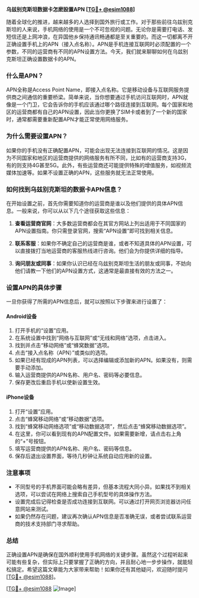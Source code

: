 **乌兹别克斯坦数据卡怎麽設置APN [[TG💪+ @esim1088](https://t.me/s/esim1088)]**

随着全球化的推进，越来越多的人选择到国外旅行或工作。对于那些前往乌兹别克斯坦的人来说，手机网络的使用是一个不可忽视的问题。无论你是需要打电话、发短信还是上网冲浪，在异国他乡保持通讯畅通都是至关重要的。而这一切都离不开正确设置手机上的APN（接入点名称）。APN是手机连接互联网时必须配置的一个参数，不同的运营商有不同的APN设置方法。今天，我们就来聊聊如何在乌兹别克斯坦正确设置数据卡的APN。

### 什么是APN？

APN全称是Access Point Name，即接入点名称。它是移动设备与互联网服务提供商之间通信的重要桥梁。简单来说，当你想要通过手机访问互联网时，APN就像是一个门卫，它会告诉你的手机应该通过哪个路径连接到互联网。每个国家和地区的运营商都有自己的APN设置，因此当你更换了SIM卡或者到了一个新的国家时，通常都需要重新配置APN才能正常使用网络服务。

### 为什么需要设置APN？

如果你的手机没有正确配置APN，可能会出现无法连接到互联网的情况。这是因为不同国家和地区的运营商提供的网络服务有所不同，比如有的运营商支持3G，有的则支持4G甚至5G。此外，有些运营商还可能提供特殊的增值服务，如视频流媒体加速等。如果不设置正确的APN，这些服务就无法正常使用。

### 如何找到乌兹别克斯坦的数据卡APN信息？

在开始设置之前，首先你需要知道你的运营商是谁以及他们提供的具体APN信息。一般来说，你可以从以下几个途径获取这些信息：

1. **查看运营商官网**：大多数运营商都会在其官方网站上列出适用于不同国家的APN设置指南。你只需登录官网，搜索“APN设置”即可找到相关信息。
   
2. **联系客服**：如果你不确定自己的运营商是谁，或者不知道具体的APN设置，可以直接拨打当地运营商的客服热线进行咨询。他们会为你提供详细的指导。

3. **询问朋友或同事**：如果你认识已经在乌兹别克斯坦生活的朋友或同事，不妨向他们请教一下他们的APN设置方式，这通常是最直接有效的方法之一。

### 设置APN的具体步骤

一旦你获得了所需的APN信息后，就可以按照以下步骤来进行设置了：

#### Android设备

1. 打开手机的“设置”应用。
2. 在系统设置中找到“网络与互联网”或“无线和网络”选项，点击进入。
3. 找到并点击“移动网络”或“蜂窝数据”选项。
4. 点击“接入点名称（APN）”或类似的选项。
5. 如果已经有现成的APN列表，可以选择编辑或添加新的APN。如果没有，则需要手动添加。
6. 输入运营商提供的APN名称、用户名、密码等必要信息。
7. 保存更改后重启手机以使新设置生效。

#### iPhone设备

1. 打开“设置”应用。
2. 点击“蜂窝移动网络”或“移动数据”选项。
3. 找到“蜂窝移动网络选项”或“移动数据选项”，然后点击“蜂窝移动数据选项”。
4. 在这里，你可以看到现有的APN配置文件。如果需要新增，请点击右上角的“+”号按钮。
5. 填写运营商提供的APN名称、用户名、密码等信息。
6. 保存后退出设置界面，等待几秒钟让系统自动应用新的设置。

### 注意事项

- 不同型号的手机界面可能会略有差异，但基本流程大同小异。如果找不到相关选项，可以尝试在网络上搜索自己手机型号的具体操作方法。
- 设置完成后记得检查是否成功连接到互联网。可以通过打开网页浏览器访问任意网站来测试。
- 如果仍然存在问题，建议再次确认APN信息是否准确无误，或者尝试联系运营商的技术支持部门寻求帮助。

### 总结

正确设置APN是确保在国外顺利使用手机网络的关键步骤。虽然这个过程听起来可能有些复杂，但实际上只要掌握了正确的方向，并且耐心地一步步操作，就能轻松搞定。希望这篇文章能为大家带来帮助！如果你还有其他疑问，欢迎随时提问[[TG💪+ @esim1088](https://t.me/s/esim1088)]。

[[TG💪+ @esim1088](https://t.me/s/esim1088) ![Image](https://i.postimg.cc/4NQfJmqS/Snipaste-2025-05-13-00-14-12.png)]